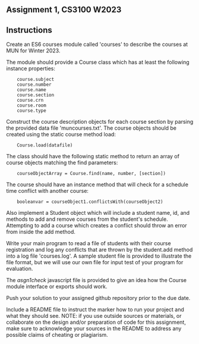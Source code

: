 ## Assignment 1, CS3100 W2023

## Instructions

Create an ES6 courses module called 'courses' to describe the courses at MUN for Winter 2023.


The module should provide a Course class which has at least the following instance properties:

        course.subject
        course.number
        course.name
        course.section
        course.crn
        course.room
        course.type

Construct the course description objects for each course section by parsing the provided data file 'muncourses.txt'. The course objects should be created using the static course method load:

        Course.load(datafile)

The class should have the following static method to return an array of course objects matching the find parameters:

        courseObjectArray = Course.find(name, number, [section])

The course should have an instance method that will check for a schedule time conflict with another course:

        booleanvar = courseObject1.conflictsWith(courseObject2)

Also implement a Student object which will include a student name, id, and methods to add and remove courses from the student's schedule. Attempting to add a course which creates a conflict should throw an error from inside the add method.

Write your main program to read a file of students with their course registration and log any conflicts that are thrown by the student.add method into a log file 'courses.log'. A sample student file is provided to illustrate the file format, but we will use our own file for input test of your program for evaluation.

The _asgn1check_ javascript file is provided to give an idea how the Course module interface or exports should work. 

Push your solution to your assigned github repository prior to the due date. 

Include a README file to instruct the marker how to run your project and what they should see. NOTE: if you use outside sources or materials, or collaborate on the design and/or preparation of code for this assignment, make sure to acknowledge your sources in the README to address any possible claims of cheating or plagiarism.